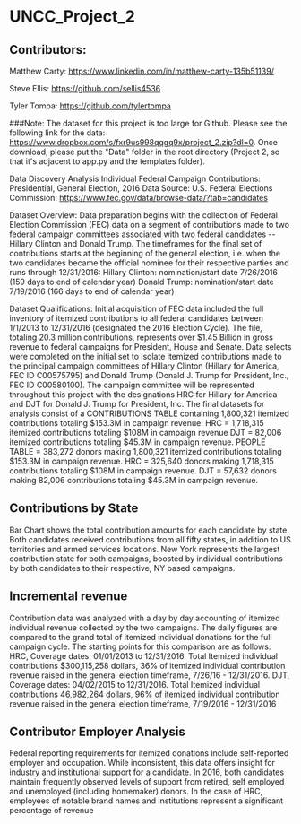 # UNCC_Project_2

## Contributors:
Matthew Carty: https://www.linkedin.com/in/matthew-carty-135b51139/

Steve Ellis: https://github.com/sellis4536

Tyler Tompa: https://github.com/tylertompa

###Note:
The dataset for this project is too large for Github.  Please see the following link for the data: https://www.dropbox.com/s/fxr9us998qqgq9x/project_2.zip?dl=0.  Once download, please put the "Data" folder in the root directory (Project 2, so that it's adjacent to app.py and the templates folder).

Data Discovery Analysis
Individual Federal Campaign Contributions: Presidential, General Election, 2016 
Data Source: U.S. Federal Elections Commission: https://www.fec.gov/data/browse-data/?tab=candidates

Dataset Overview:
Data preparation begins with the collection of Federal Election Commission (FEC) data on a segment of contributions made to two federal campaign committees associated with two federal candidates -- Hillary Clinton and Donald Trump.
The timeframes for the final set of contributions starts at the beginning of the general election, i.e. when the two candidates became the official nominee for their respective parties and runs through 12/31/2016:
Hillary Clinton: nomination/start date 7/26/2016 (159 days to end of calendar year)
Donald Trump: nomination/start date 7/19/2016 (166 days to end of calendar year)

Dataset Qualifications:
Initial acquisition of FEC data included the full inventory of itemized contributions to all federal candidates between 1/1/2013 to 12/31/2016 (designated the 2016 Election Cycle). The file, totaling 20.3 million contributions, represents over $1.45 Billion in gross revenue to federal campaigns for President, House and Senate.
Data selects were completed on the initial set to isolate itemized contributions made to the principal campaign committees of Hillary Clinton (Hillary for America, FEC ID C00575795) and Donald Trump (Donald J. Trump for President, Inc., FEC ID C00580100).  The campaign committee will be represented throughout this project with the designations HRC for Hillary for America and DJT for Donald J. Trump for President, Inc.
The final datasets for analysis consist of a CONTRIBUTIONS TABLE containing 1,800,321 itemized contributions totaling $153.3M in campaign revenue:
HRC = 1,718,315 itemized contributions totaling $108M in campaign revenue
DJT = 82,006 itemized contributions totaling $45.3M in campaign revenue.
PEOPLE TABLE = 383,272 donors making 1,800,321 itemized contributions totaling $153.3M in campaign revenue.
HRC = 325,640 donors making 1,718,315 contributions totaling $108M in campaign revenue.
DJT = 57,632 donors making 82,006 contributions totaling $45.3M in campaign revenue.

## Contributions by State ##
Bar Chart shows the total contribution amounts for each candidate by state.  Both candidates received contributions from all fifty states, in addition to US territories and armed services locations.  New York represents the largest contribution state for both campaigns, boosted by individual contributions by both candidates to their respective, NY based campaigns.

## Incremental revenue ##
Contribution data was analyzed with a day by day accounting of itemized individual revenue collected by the two campaigns.   The daily figures are compared to the grand total of itemized individual donations for the full campaign cycle. The starting points for this comparison are as follows:
HRC, Coverage dates: 01/01/2013 to 12/31/2016. Total Itemized individual contributions $300,115,258 dollars, 36% of itemized individual contribution revenue raised in the general election timeframe, 7/26/16 - 12/31/2016.
DJT, Coverage dates: 04/02/2015 to 12/31/2016. Total Itemized individual contributions 46,982,264 dollars, 96% of itemized individual contribution revenue raised in the general election timeframe, 7/19/2016 - 12/31/2016

## Contributor Employer Analysis ##

Federal reporting requirements for itemized donations include self-reported employer and occupation.  While inconsistent, this data offers insight for industry and institutional support for a candidate.  In 2016, both candidates maintain frequently observed levels of support from retired, self employed and unemployed (including homemaker) donors.  In the case of HRC, employees of notable brand names and institutions represent a significant percentage of revenue